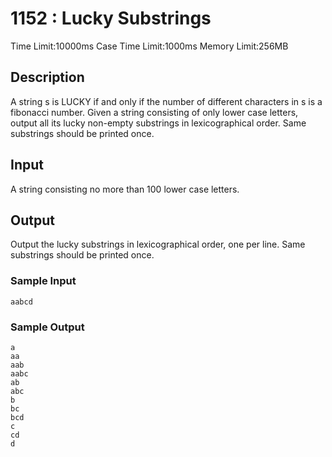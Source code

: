 # 1152 : Lucky Substrings

Time Limit:10000ms
Case Time Limit:1000ms
Memory Limit:256MB

## Description

A string s is LUCKY if and only if the number of different characters in s is a fibonacci number. Given a string consisting of only lower case letters, output all its lucky non-empty substrings in lexicographical order. Same substrings should be printed once.

## Input

A string consisting no more than 100 lower case letters.

## Output

Output the lucky substrings in lexicographical order, one per line. Same substrings should be printed once.

### Sample Input

```shell
aabcd
```

### Sample Output

```shell
a
aa
aab
aabc
ab
abc
b
bc
bcd
c
cd
d
```
